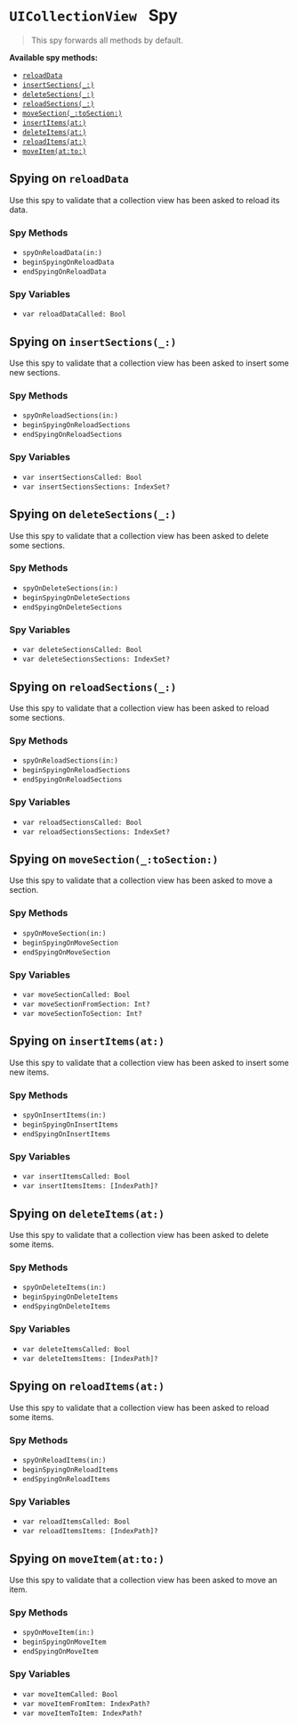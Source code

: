 `UICollectionView ` Spy
=======================

> This spy forwards all methods by default.


**Available spy methods:**

* [`reloadData`](#spying-on-reloadData)
* [`insertSections(_:)`](#spying-on-insertSections_)
* [`deleteSections(_:)`](#spying-on-deleteSections_)
* [`reloadSections(_:)`](#spying-on-reloadSections_)
* [`moveSection(_:toSection:)`](#spying-on-moveSection_toSection)
* [`insertItems(at:)`](#spying-on-insertItemsat)
* [`deleteItems(at:)`](#spying-on-deleteItemsat)
* [`reloadItems(at:)`](#spying-on-reloadItemsat)
* [`moveItem(at:to:)`](#spying-on-moveItematto)


## Spying on `reloadData`

Use this spy to validate that a collection view has been asked to reload its data.

### Spy Methods

* `spyOnReloadData(in:)`
* `beginSpyingOnReloadData`
* `endSpyingOnReloadData`

### Spy Variables

* `var reloadDataCalled: Bool`


## Spying on `insertSections(_:)`

Use this spy to validate that a collection view has been asked to insert some new sections.

### Spy Methods

* `spyOnReloadSections(in:)`
* `beginSpyingOnReloadSections`
* `endSpyingOnReloadSections`

### Spy Variables

* `var insertSectionsCalled: Bool`
* `var insertSectionsSections: IndexSet?`


## Spying on `deleteSections(_:)`

Use this spy to validate that a collection view has been asked to delete some sections.

### Spy Methods

* `spyOnDeleteSections(in:)`
* `beginSpyingOnDeleteSections`
* `endSpyingOnDeleteSections`

### Spy Variables

* `var deleteSectionsCalled: Bool`
* `var deleteSectionsSections: IndexSet?`


## Spying on `reloadSections(_:)`

Use this spy to validate that a collection view has been asked to reload some sections.

### Spy Methods

* `spyOnReloadSections(in:)`
* `beginSpyingOnReloadSections`
* `endSpyingOnReloadSections`

### Spy Variables

* `var reloadSectionsCalled: Bool`
* `var reloadSectionsSections: IndexSet?`


## Spying on `moveSection(_:toSection:)`

Use this spy to validate that a collection view has been asked to move a section.

### Spy Methods

* `spyOnMoveSection(in:)`
* `beginSpyingOnMoveSection`
* `endSpyingOnMoveSection`

### Spy Variables

* `var moveSectionCalled: Bool`
* `var moveSectionFromSection: Int?`
* `var moveSectionToSection: Int?`


## Spying on `insertItems(at:)`

Use this spy to validate that a collection view has been asked to insert some new items.

### Spy Methods

* `spyOnInsertItems(in:)`
* `beginSpyingOnInsertItems`
* `endSpyingOnInsertItems`

### Spy Variables

* `var insertItemsCalled: Bool`
* `var insertItemsItems: [IndexPath]?`


## Spying on `deleteItems(at:)`

Use this spy to validate that a collection view has been asked to delete some items.

### Spy Methods

* `spyOnDeleteItems(in:)`
* `beginSpyingOnDeleteItems`
* `endSpyingOnDeleteItems`

### Spy Variables

* `var deleteItemsCalled: Bool`
* `var deleteItemsItems: [IndexPath]?`


## Spying on `reloadItems(at:)`

Use this spy to validate that a collection view has been asked to reload some items.

### Spy Methods

* `spyOnReloadItems(in:)`
* `beginSpyingOnReloadItems`
* `endSpyingOnReloadItems`

### Spy Variables

* `var reloadItemsCalled: Bool`
* `var reloadItemsItems: [IndexPath]?`


## Spying on `moveItem(at:to:)`

Use this spy to validate that a collection view has been asked to move an item.

### Spy Methods

* `spyOnMoveItem(in:)`
* `beginSpyingOnMoveItem`
* `endSpyingOnMoveItem`

### Spy Variables

* `var moveItemCalled: Bool`
* `var moveItemFromItem: IndexPath?`
* `var moveItemToItem: IndexPath?`
